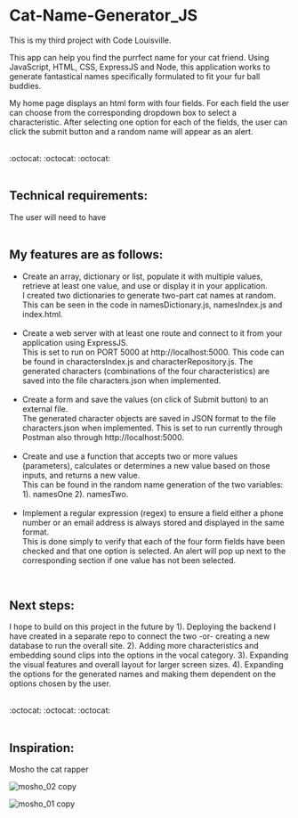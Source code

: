 # Cat-Name-Generator_JS

This is my third project with Code Louisville.

This app can help you find the purrfect name for your cat friend. Using JavaScript, HTML, CSS, ExpressJS and Node, this application works to generate fantastical names specifically formulated to fit your fur ball buddies.

My home page displays an html form with four fields. For each field the user can choose from the corresponding dropdown box to select a characteristic. After selecting one option for each of the fields, the user can click the submit button and a random name will appear as an alert. 
<br>
&nbsp;&nbsp;
&nbsp;&nbsp;

:octocat: :octocat: :octocat:
<br>
<br>
## Technical requirements:
The user will need to have 
<br>
<br>
## My features are as follows:
<ul>
<li>Create an array, dictionary or list, populate it with multiple values, retrieve at least one value, and use or display it in your application.<br> I created two dictionaries to generate two-part cat names at random. This can be seen in the code in namesDictionary.js, namesIndex.js and index.html.<br></li>
<br>
<li>Create a web server with at least one route and connect to it from your application using ExpressJS.<br> This is set to run on PORT 5000 at  http://localhost:5000. This code can be found in charactersIndex.js and characterRepository.js. The generated characters (combinations of the four characteristics) are saved into the file characters.json when implemented. 
</li>
<br>
<li>Create a form and save the values (on click of Submit button) to an external file. <br> The generated character objects are saved in JSON format to the file characters.json when implemented. This is set to run currently through Postman also through http://localhost:5000.</li>
<br>
<li>Create and use a function that accepts two or more values (parameters), calculates or determines a new value based on those inputs, and returns a new value.<br> This can be found in the random name generation of the two variables: 1). namesOne 2). namesTwo.
</li>
<br>
<li>Implement a regular expression (regex) to ensure a field either a phone number or an email address is always stored and displayed in the same format.
<br>This is done simply to verify that each of the four form fields have been checked and that one option is selected. An alert will pop up next to the corresponding section if one value has not been selected.
</li>
</ul>
<br>

## Next steps:
I hope to build on this project in the future by 1). Deploying the backend I have created in a separate repo to connect the two -or- creating a new database to run the overall site. 2). Adding more characteristics and embedding sound clips into the options in the vocal category. 3). Expanding the visual features and overall layout for larger screen sizes. 4). Expanding the options for the generated names and making them dependent on the options chosen by the user.
<br>
&nbsp;&nbsp;
&nbsp;&nbsp;

:octocat: :octocat: :octocat:
&nbsp;&nbsp;
&nbsp;&nbsp;<br>
&nbsp;&nbsp;
## Inspiration: 

Mosho the cat rapper

![mosho_02 copy](https://user-images.githubusercontent.com/77941853/156898252-a43f4f27-49f6-4503-8bf0-f78519556d8e.jpg)

![mosho_01 copy](https://user-images.githubusercontent.com/77941853/156898149-d57e4268-ac91-4d99-9547-4e388d4fb215.jpg)

